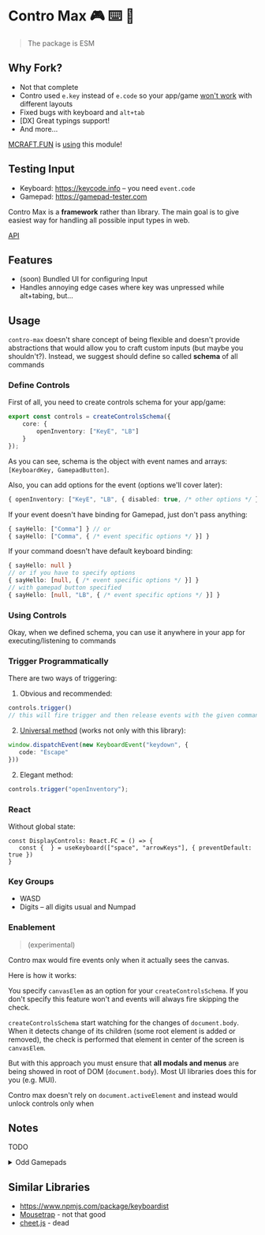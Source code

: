 # Contro Max 🎮 ⌨️ 🚀

> The package is ESM

## Why Fork?

- Not that complete
- Contro used `e.key` instead of `e.code` so your app/game [won't work](https://javascript.info/keyboard-events#event-code-and-event-key) with different layouts
- Fixed bugs with keyboard and `alt+tab`
- [DX] Great typings support!
- And more...

[MCRAFT.FUN](https://mcraft.fun) is [using](https://github.com/zardoy/prismarine-web-client/blob/85c0eb8c5b74359c39903f8a4bb0b221fb0756fd/src/controls.ts#L155) this module!

## Testing Input

- Keyboard: <https://keycode.info> – you need `event.code`
- Gamepad: <https://gamepad-tester.com>

Contro Max is a **framework** rather than library. The main goal is to give easiest way for handling all possible input types in web.

[API](https://paka.dev/npm/contro-max)

## Features

<!-- - Great Mobile support -->
<!-- - (optional) Control PS4 controller lighthouse -->
- (soon) Bundled UI for configuring Input
- Handles annoying edge cases where key was unpressed while alt+tabing, but...
<!-- - React hooks -->

<!-- todo: place a live demo here -->

## Usage

<!-- TODO rethink -->
`contro-max` doesn't share concept of being flexible and doesn't provide abstractions that would allow you to craft custom inputs (but maybe you shouldn't?). Instead, we suggest should define so called **schema** of all commands

### Define Controls

First of all, you need to create controls schema for your app/game:

```ts
export const controls = createControlsSchema({
    core: {
        openInventory: ["KeyE", "LB"]
    }
});
```

As you can see, schema is the object with event names and arrays: `[KeyboardKey, GamepadButton]`.

Also, you can add options for the event (options we'll cover later):

```ts
{ openInventory: ["KeyE", "LB", { disabled: true, /* other options */ }] }
```

If your event doesn't have binding for Gamepad, just don't pass anything:

```ts
{ sayHello: ["Comma"] } // or
{ sayHello: ["Comma", { /* event specific options */ }] }
```

If your command doesn't have default keyboard binding:

```ts
{ sayHello: null }
// or if you have to specify options
{ sayHello: [null, { /* event specific options */ }] }
// with gamepad button specified
{ sayHello: [null, "LB", { /* event specific options */ }] }
```

### Using Controls

Okay, when we defined schema, you can use it anywhere in your app for executing/listening to commands

### Trigger Programmatically

There are two ways of triggering:

1. Obvious and recommended:

```ts
controls.trigger()
// this will fire trigger and then release events with the given command
```

2. [Universal method](javascript.info/dispatch-events) (works not only with this library):

```ts
window.dispatchEvent(new KeyboardEvent("keydown", {
   code: "Escape"
}))
```

2. Elegant method:

```ts
controls.trigger("openInventory");
```

### React

Without global state:

```tsx
const DisplayControls: React.FC = () => {
   const {  } = useKeyboard(["space", "arrowKeys"], { preventDefault: true })
}
```

### Key Groups

- WASD
- Digits – all digits usual and Numpad

### Enablement

> (experimental)

Contro max would fire events only when it actually sees the canvas.

Here is how it works:

You specify `canvasElem` as an option for your `createControlsSchema`.
If you don't specify this feature won't and events will always fire skipping the check.

`createControlsSchema` start watching for the changes of `document.body`. When it detects change of its children (some root element is added or removed), the check is performed that element in center of the screen is `canvasElem`.

But with this approach you must ensure that **all modals and menus** are being showed in root of DOM (`document.body`). Most UI libraries does this for you (e.g. MUI).

Contro max doesn't rely on `document.activeElement` and instead would unlock controls only when

## Notes

TODO

<details>
<summary>Odd Gamepads</summary>

Gamepads like this the most probably won't work at all. (use tester above)
But if you're under Windows and OS sees gamepad as gamepad (not keyboard) or can remap buttons using [TocaEdit](https://www.x360ce.com/) in pair with vJoy, but it's quite not easy to do so I'll post instructions later here.
</details>

## Similar Libraries

- <https://www.npmjs.com/package/keyboardist>
- [Mousetrap](npmjs.com/mousetrap) - not that good
- [cheet.js](npmjs.com/cheet.js) - dead
